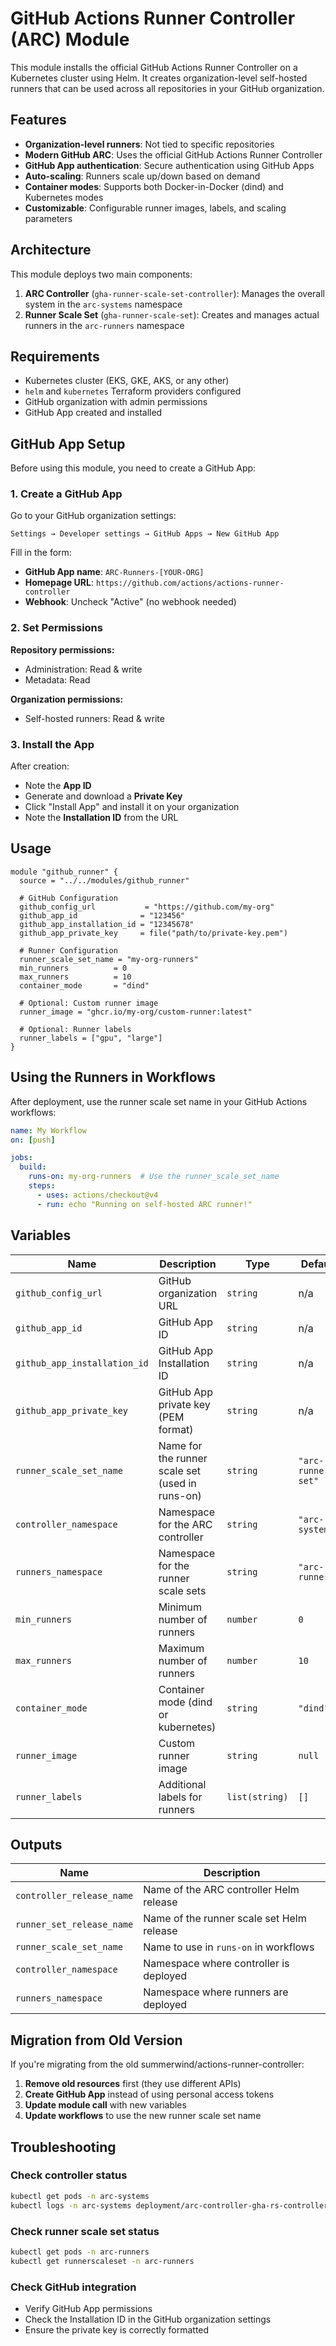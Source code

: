  # GitHub Actions Runner Controller (ARC) Module

This module installs the official GitHub Actions Runner Controller on a Kubernetes cluster using Helm. It creates organization-level self-hosted runners that can be used across all repositories in your GitHub organization.

## Features

- **Organization-level runners**: Not tied to specific repositories
- **Modern GitHub ARC**: Uses the official GitHub Actions Runner Controller
- **GitHub App authentication**: Secure authentication using GitHub Apps
- **Auto-scaling**: Runners scale up/down based on demand
- **Container modes**: Supports both Docker-in-Docker (dind) and Kubernetes modes
- **Customizable**: Configurable runner images, labels, and scaling parameters

## Architecture

This module deploys two main components:

1. **ARC Controller** (`gha-runner-scale-set-controller`): Manages the overall system in the `arc-systems` namespace
2. **Runner Scale Set** (`gha-runner-scale-set`): Creates and manages actual runners in the `arc-runners` namespace

## Requirements

- Kubernetes cluster (EKS, GKE, AKS, or any other)
- `helm` and `kubernetes` Terraform providers configured
- GitHub organization with admin permissions
- GitHub App created and installed

## GitHub App Setup

Before using this module, you need to create a GitHub App:

### 1. Create a GitHub App

Go to your GitHub organization settings:

```text
Settings → Developer settings → GitHub Apps → New GitHub App
```

Fill in the form:

- **GitHub App name**: `ARC-Runners-[YOUR-ORG]`
- **Homepage URL**: `https://github.com/actions/actions-runner-controller`
- **Webhook**: Uncheck "Active" (no webhook needed)

### 2. Set Permissions

**Repository permissions:**

- Administration: Read & write
- Metadata: Read

**Organization permissions:**

- Self-hosted runners: Read & write

### 3. Install the App

After creation:

- Note the **App ID**
- Generate and download a **Private Key**
- Click "Install App" and install it on your organization
- Note the **Installation ID** from the URL

## Usage

```hcl
module "github_runner" {
  source = "../../modules/github_runner"

  # GitHub Configuration
  github_config_url           = "https://github.com/my-org"
  github_app_id              = "123456"
  github_app_installation_id = "12345678"
  github_app_private_key     = file("path/to/private-key.pem")

  # Runner Configuration
  runner_scale_set_name = "my-org-runners"
  min_runners          = 0
  max_runners          = 10
  container_mode       = "dind"

  # Optional: Custom runner image
  runner_image = "ghcr.io/my-org/custom-runner:latest"
  
  # Optional: Runner labels
  runner_labels = ["gpu", "large"]
}
```

## Using the Runners in Workflows

After deployment, use the runner scale set name in your GitHub Actions workflows:

```yaml
name: My Workflow
on: [push]

jobs:
  build:
    runs-on: my-org-runners  # Use the runner_scale_set_name
    steps:
      - uses: actions/checkout@v4
      - run: echo "Running on self-hosted ARC runner!"
```

## Variables

| Name | Description | Type | Default | Required |
|------|-------------|------|---------|----------|
| `github_config_url` | GitHub organization URL | `string` | n/a | yes |
| `github_app_id` | GitHub App ID | `string` | n/a | yes |
| `github_app_installation_id` | GitHub App Installation ID | `string` | n/a | yes |
| `github_app_private_key` | GitHub App private key (PEM format) | `string` | n/a | yes |
| `runner_scale_set_name` | Name for the runner scale set (used in runs-on) | `string` | `"arc-runner-set"` | no |
| `controller_namespace` | Namespace for the ARC controller | `string` | `"arc-systems"` | no |
| `runners_namespace` | Namespace for the runner scale sets | `string` | `"arc-runners"` | no |
| `min_runners` | Minimum number of runners | `number` | `0` | no |
| `max_runners` | Maximum number of runners | `number` | `10` | no |
| `container_mode` | Container mode (dind or kubernetes) | `string` | `"dind"` | no |
| `runner_image` | Custom runner image | `string` | `null` | no |
| `runner_labels` | Additional labels for runners | `list(string)` | `[]` | no |

## Outputs

| Name | Description |
|------|-------------|
| `controller_release_name` | Name of the ARC controller Helm release |
| `runner_set_release_name` | Name of the runner scale set Helm release |
| `runner_scale_set_name` | Name to use in `runs-on` in workflows |
| `controller_namespace` | Namespace where controller is deployed |
| `runners_namespace` | Namespace where runners are deployed |

## Migration from Old Version

If you're migrating from the old summerwind/actions-runner-controller:

1. **Remove old resources** first (they use different APIs)
2. **Create GitHub App** instead of using personal access tokens
3. **Update module call** with new variables
4. **Update workflows** to use the new runner scale set name

## Troubleshooting

### Check controller status

```bash
kubectl get pods -n arc-systems
kubectl logs -n arc-systems deployment/arc-controller-gha-rs-controller
```

### Check runner scale set status

```bash
kubectl get pods -n arc-runners
kubectl get runnerscaleset -n arc-runners
```

### Check GitHub integration

- Verify GitHub App permissions
- Check the Installation ID in the GitHub organization settings
- Ensure the private key is correctly formatted
